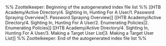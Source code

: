 %% Zoottelkeeper: Beginning of the autogenerated index file list  %%
 [[HTB Academy/Active Directory/4. Sighting In, Hunting For A User/1. Password Spraying Overview|1. Password Spraying Overview]]
 [[HTB Academy/Active Directory/4. Sighting In, Hunting For A User/2. Enumerating Policies|2. Enumerating Policies]]
 [[HTB Academy/Active Directory/4. Sighting In, Hunting For A User/3. Making a Target User List|3. Making a Target User List]]
%% Zoottelkeeper: End of the autogenerated index file list  %%
